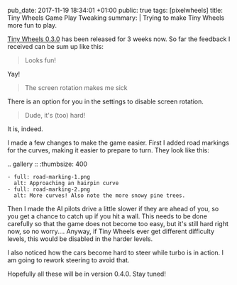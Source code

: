 pub_date: 2017-11-19 18:34:01 +01:00
public: true
tags: [pixelwheels]
title: Tiny Wheels Game Play Tweaking
summary: |
    Trying to make Tiny Wheels more fun to play.

[Tiny Wheels 0.3.0][tw030] has been released for 3 weeks now. So far the feedback I received can be sum up like this:

[tw030]: ../tinywheels-0-3-0

> Looks fun!

Yay!

> The screen rotation makes me sick

There is an option for you in the settings to disable screen rotation.

> Dude, it's (too) hard!

It is, indeed.

I made a few changes to make the game easier. First I added road markings for the curves, making it easier to prepare to turn. They look like this:

.. gallery ::
    :thumbsize: 400

    - full: road-marking-1.png
      alt: Approaching an hairpin curve
    - full: road-marking-2.png
      alt: More curves! Also note the more snowy pine trees.

Then I made the AI pilots drive a little slower if they are ahead of you, so you get a chance to catch up if you hit a wall. This needs to be done carefully so that the game does not become too easy, but it's still hard right now, so no worry.... Anyway, if Tiny Wheels ever get different difficulty levels, this would be disabled in the harder levels.

I also noticed how the cars become hard to steer while turbo is in action. I am going to rework steering to avoid that.

Hopefully all these will be in version 0.4.0. Stay tuned!
